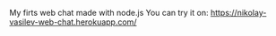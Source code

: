 My firts web chat made with node.js
You can try it on: https://nikolay-vasilev-web-chat.herokuapp.com/
